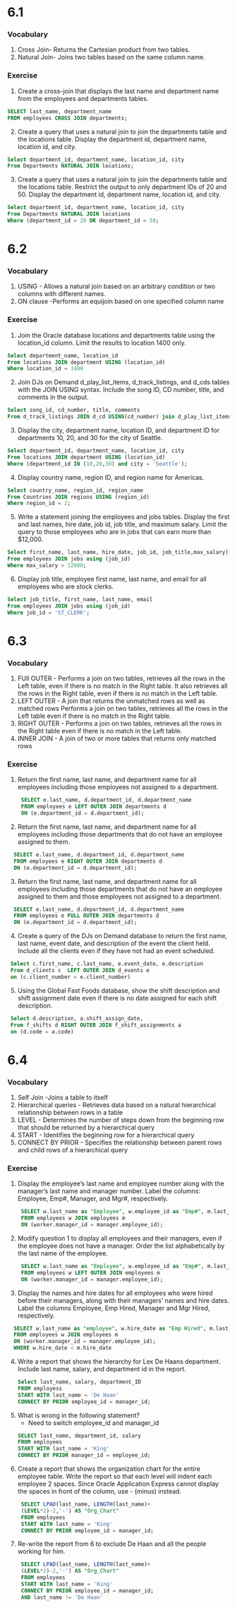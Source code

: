 # 6.1

### Vocabulary
1. Cross Join- Returns the Cartesian product from two tables.
2. Natural Join- Joins two tables based on the same column name.


### Exercise
1. Create a cross-join that displays the last name and department name from the employees and
departments tables.
```sql
SELECT last_name, department_name
FROM employees CROSS JOIN departments;
```

2. Create a query that uses a natural join to join the departments table and the locations table.
Display the department id, department name, location id, and city.
```sql
Select department_id, department_name, location_id, city
From Departments NATURAL JOIN locations;

```

3. Create a query that uses a natural join to join the departments table and the locations table.
Restrict the output to only department IDs of 20 and 50. Display the department id, department
name, location id, and city.
```sql
Select department_id, department_name, location_id, city
From Departments NATURAL JOIN locations
Where (department_id = 20 OR department_id = 50;
```

# 6.2
### Vocabulary
1. USING - Allows a natural join based on an arbitrary condition or two columns with different names.
2. ON clause -Performs an equijoin based on one specified column name

### Exercise
1. Join the Oracle database locations and departments table using the location_id column. Limit the
results to location 1400 only.
```sql
Select department_name, location_id
From locations JOIN department USING (location_id) 
Where location_id = 1400
```
2. Join DJs on Demand d_play_list_items, d_track_listings, and d_cds tables with the JOIN USING
syntax. Include the song ID, CD number, title, and comments in the output.
```sql
Select song_id, cd_number, title, comments
From d_track_listings JOIN d_cd USING(cd_number) join d_play_list_items USING(song_id);
```
3. Display the city, department name, location ID, and department ID for departments 10, 20, and 30
for the city of Seattle.
```sql
Select department_id, department_name, location_id, city
From locations JOIN department USING (location_id) 
Where (department_id IN (10,20,30) and city = 'Seattle'); 
```
4. Display country name, region ID, and region name for Americas.
```sql
Select country_name, region_id, region_name
From Countries JOIN regions USING (region_id)
Where region_id = 2;
```
5. Write a statement joining the employees and jobs tables. Display the first and last names, hire
date, job id, job title, and maximum salary. Limit the query to those employees who are in jobs that
can earn more than $12,000.
```sql
Select first_name, last_name, hire_date, job_id, job_title,max_salary)
From employees JOIN jobs using (job_id) 
Where max_salary > 12000;
```
6. Display job title, employee first name, last name, and email for all employees who are stock
clerks.
```sql
Select job_title, first_name, last_name, email 
From employees JOIN jobs using (job_id)
Where job_id = 'ST_CLERK';
```
# 6.3
### Vocabulary
1. FUll OUTER - Performs a join on two tables, retrieves all the rows in the Left
table, even if there is no match in the Right table. It also retrieves
all the rows in the Right table, even if there is no match in the Left
table.
2. LEFT OUTER - A join that returns the unmatched rows as well as matched rows
Performs a join on two tables, retrieves all the rows in the Left
table even if there is no match in the Right table.
3. RIGHT OUTER - Performs a join on two tables, retrieves all the rows
in the Right table even if there is no match in the Left table.
4. INNER JOIN - A join of two or more tables that returns only matched rows

### Exercise
1. Return the first name, last name, and department name for all employees including those employees not assigned to a department.
   ```sql
    SELECT e.last_name, d.department_id, d.department_name
    FROM employees e LEFT OUTER JOIN departments d
    ON (e.department_id = d.department_id);
   ```
2. Return the first name, last name, and department name for all employees including those departments that do not have an employee assigned to them.
  ```sql
    SELECT e.last_name, d.department_id, d.department_name
    FROM employees e RIGHT OUTER JOIN departments d
    ON (e.department_id = d.department_id);
   ```
3. Return the first name, last name, and department name for all employees including those
departments that do not have an employee assigned to them and those employees not assigned
to a department.
  ```sql
    SELECT e.last_name, d.department_id, d.department_name
    FROM employees e FULL OUTER JOIN departments d
    ON (e.department_id = d.department_id);
   ```
4. Create a query of the DJs on Demand database to return the first name, last name, event date,
and description of the event the client held. Include all the clients even if they have not had an
event scheduled.
  ```sql
   Select c.first_name, c.last_name, e.event_date, e.description
   From d_clients c  LEFT OUTER JOIN d_events e 
   on (c.client_number = e.client_number)
   ```
5. Using the Global Fast Foods database, show the shift description and shift assignment date even
if there is no date assigned for each shift description.
  ```sql
   Select d.description, a.shift_assign_date, 
   From f_shifts d RIGHT OUTER JOIN f_shift_assignments a 
   on (d.code = a.code)
   ```
# 6.4 
### Vocabulary
1. Self Join -Joins a table to itself
2. Hierarchical queries - Retrieves data based on a natural hierarchical relationship between rows in a table
3. LEVEL - Determines the number of steps down from the beginning row that should be returned by a hierarchical query
4. START - Identifies the beginning row for a hierarchical query
5. CONNECT BY PRIOR - Specifies the relationship between parent rows and child rows of a hierarchical query

### Exercise
1. Display the employee’s last name and employee number along with the manager’s last name and
manager number. Label the columns: Employee, Emp#, Manager, and Mgr#, respectively.
   ```sql
    SELECT w.last_name as "Employee", w.employee_id as "Emp#", m.last_name AS "Manager", w.manager_id as "Mgr#" 
    FROM employees w JOIN employees m
    ON (worker.manager_id = manager.employee_id);
   ```
2. Modify question 1 to display all employees and their managers, even if the employee does not
have a manager. Order the list alphabetically by the last name of the employee.
   ```sql
    SELECT w.last_name as "Employee", w.employee_id as "Emp#", m.last_name AS "Manager", w.manager_id as "Mgr#" 
    FROM employees w LEFT OUTER JOIN employees m
    ON (worker.manager_id = manager.employee_id);
   ```
3. Display the names and hire dates for all employees who were hired before their managers, along
with their managers’ names and hire dates. Label the columns Employee, Emp Hired, Manager
and Mgr Hired, respectively.
  ```sql
    SELECT w.last_name as "employee", w.hire_date as "Emp Hired", m.last_name AS "Manager", m.hire_date as "Mgr Hired" 
    FROM employees w JOIN employees m
    ON (worker.manager_id = manager.employee_id);
    WHERE w.hire_date < m.hire_date
   ```
4. Write a report that shows the hierarchy for Lex De Haans department. Include last name, salary,
and department id in the report.
   ```sql
   Select last_name, salary, department_ID 
   FROM employess
   START WITH last_name = 'De Haan'
   CONNECT BY PRIOR employee_id = manager_id;
   ```
5. What is wrong in the following statement?
   - Need to switch employee_id and manager_id 
   ```sql
   SELECT last_name, department_id, salary
   FROM employees
   START WITH last_name = 'King'
   CONNECT BY PRIOR manager_id = employee_id;
   ```
6. Create a report that shows the organization chart for the entire employee table. Write the report
so that each level will indent each employee 2 spaces. Since Oracle Application Express cannot
display the spaces in front of the column, use - (minus) instead.
   ```sql
    SELECT LPAD(last_name, LENGTH(last_name)+
    (LEVEL*2)-2,'-') AS "Org_Chart"
    FROM employees
    START WITH last_name = 'King'
    CONNECT BY PRIOR employee_id = manager_id;
   ```
7. Re-write the report from 6 to exclude De Haan and all the people working for him.
   ```sql
    SELECT LPAD(last_name, LENGTH(last_name)+
    (LEVEL*2)-2,'-') AS "Org_Chart"
    FROM employees
    START WITH last_name = 'King'
    CONNECT BY PRIOR employee_id = manager_id;
    AND last_name != 'De Haan'
   ```









